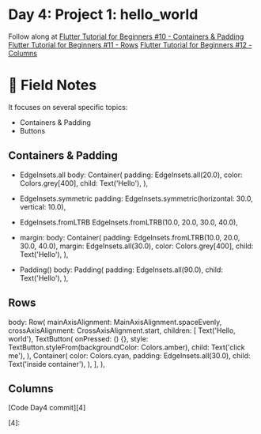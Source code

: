 # Day 4: Project 1: hello_world

Follow along at 
[Flutter Tutorial for Beginners #10 - Containers & Padding][1]
[Flutter Tutorial for Beginners #11 - Rows][2]
[Flutter Tutorial for Beginners #12 - Columns][3]

# 📒 Field Notes
It focuses on several specific topics:
- Containers & Padding
- Buttons

## Containers & Padding

- EdgeInsets.all
    body: Container(
           padding: EdgeInsets.all(20.0),
           color: Colors.grey[400],
           child: Text('Hello'),
         ),
- EdgeInsets.symmetric
   padding: EdgeInsets.symmetric(horizontal: 30.0, vertical: 10.0),

- EdgeInsets.fromLTRB
   EdgeInsets.fromLTRB(10.0, 20.0, 30.0, 40.0),

- margin:
     body: Container(
           padding: EdgeInsets.fromLTRB(10.0, 20.0, 30.0, 40.0),
           margin: EdgeInsets.all(30.0),
           color: Colors.grey[400],
           child: Text('Hello'),
         ),

- Padding()
   body: Padding(
           padding: EdgeInsets.all(90.0),
           child: Text('Hello'),
         ),

## Rows

   body: Row(
           mainAxisAlignment: MainAxisAlignment.spaceEvenly,
           crossAxisAlignment: CrossAxisAlignment.start,
           children: <Widget>[
             Text('Hello, world'),
             TextButton(
               onPressed: () {},
               style: TextButton.styleFrom(backgroundColor: Colors.amber),
               child: Text('click me'),
             ),
             Container(
               color: Colors.cyan,
               padding: EdgeInsets.all(30.0),
               child: Text('inside container'),
             ),
           ],
         ),

## Columns

[Code Day4 commit][4]

[1]: https://www.youtube.com/watch?v=H0cJ0gUlgE8&list=PL4cUxeGkcC9jLYyp2Aoh6hcWuxFDX6PBJ&index=11
[2]: https://www.youtube.com/watch?v=a6oKFvGuTH4&list=PL4cUxeGkcC9jLYyp2Aoh6hcWuxFDX6PBJ&index=11
[3]: https://www.youtube.com/watch?v=siFU8c_Heu0&list=PL4cUxeGkcC9jLYyp2Aoh6hcWuxFDX6PBJ&index=12
[4]: 
